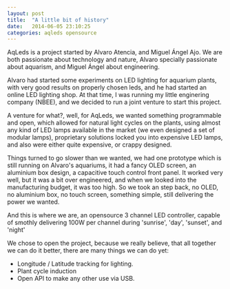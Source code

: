 ```yaml
---
layout: post
title:  "A little bit of history"
date:   2014-06-05 23:10:25
categories: aqleds opensource
---
```


AqLeds is a project started by Alvaro Atencia, and Miguel Ángel Ajo.
We are both passionate about technology and nature, Alvaro specially
passionate about aquarism, and Miguel Ángel about engineering.

Alvaro had started some experiments on LED lighting for aquarium plants, with
very good results on properly chosen leds, and he had started an online LED
lighting shop. At that time, I was running my little enginering company (NBEE),
and we decided to run a joint venture to start this project.

A venture for what?, well, for AqLeds, we wanted something programmable and
open, which allowed for natural light cycles on the plants, using almost 
any kind of LED lamps available in the market (we even designed a set of 
modular lamps), proprietary solutions 
locked you into expensive LED lamps, and also were either quite expensive, 
or crappy designed.

Things turned to go slower than we wanted, we had one prototype which is still
running on Alvaro's aquariums, it had a fancy OLED screen, an aluminium box
design, a capacitive touch control front panel. It worked very well, but
it was a bit over engineered, and when we looked into the manufacturing budget,
it was too high. So we took an step back, no OLED, no aluminium box, no touch screen, something simple, still delivering the power we wanted.

And this is where we are, an opensource 3 channel LED controller, capable
of smothly delivering 100W per channel during 'sunrise', 'day', 'sunset', 
and 'night'

We chose to open the project, because we really believe, that all together
we can do it better, there are many things we can do yet:

* Longitude / Latitude tracking for lighting.
* Plant cycle induction
* Open API to make any other use via USB.
